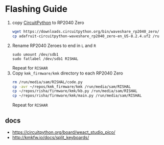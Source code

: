 # Flashing Guide

1. copy [CircuitPython](https://circuitpython.org/board/waveshare_rp2040_zero/) to RP2040 Zero
    ```sh
    wget https://downloads.circuitpython.org/bin/waveshare_rp2040_zero/en_US/adafruit-circuitpython-waveshare_rp2040_zero-en_US-8.2.4.uf2
    cp adafruit-circuitpython-waveshare_rp2040_zero-en_US-8.2.4.uf2 /run/media/sam/RPI-RP2/
    ```
2. Rename RP2040 Zeroes to end in `L` and `R`
    ```
    sudo umount /dev/sdb1
    sudo fatlabel /dev/sdb1 RISHAL
    ```
    Repeat for `RISHAR`
3. Copy `kmk_firmware/kmk` directory to each RP2040 Zero
    ```sh
    rm /run/media/sam/RISHAL/code.py
    cp -avr ~/repos/kmk_firmware/kmk /run/media/sam/RISHAL
    cp ~/repos/risha/firmware/kmk/kb.py /run/media/sam/RISHAL 
    cp ~/repos/risha/firmware/kmk/main.py /run/media/sam/RISHAL 
    ```
    Repeat for `RISHAR`

## docs

- https://circuitpython.org/board/weact_studio_pico/
- http://kmkfw.io/docs/split_keyboards/
